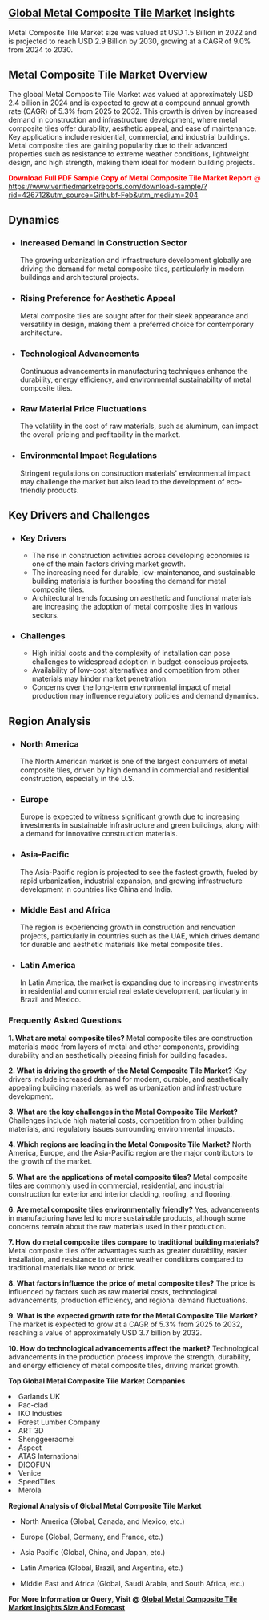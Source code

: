 <h2><a href="https://www.verifiedmarketreports.com/download-sample/?rid=426712&amp;utm_source=Githubf&amp;utm_medium=204" target="_blank">Global Metal Composite Tile Market</a> Insights</h2><p>Metal Composite Tile Market size was valued at USD 1.5 Billion in 2022 and is projected to reach USD 2.9 Billion by 2030, growing at a CAGR of 9.0% from 2024 to 2030.</p><p> <h2>Metal Composite Tile Market Overview</h2> <p>The global Metal Composite Tile Market was valued at approximately USD 2.4 billion in 2024 and is expected to grow at a compound annual growth rate (CAGR) of 5.3% from 2025 to 2032. This growth is driven by increased demand in construction and infrastructure development, where metal composite tiles offer durability, aesthetic appeal, and ease of maintenance. Key applications include residential, commercial, and industrial buildings. Metal composite tiles are gaining popularity due to their advanced properties such as resistance to extreme weather conditions, lightweight design, and high strength, making them ideal for modern building projects.</p> <p><p><span class=""><span style="color: #ff0000;"><strong>Download Full PDF Sample Copy of Metal Composite Tile Market Report</strong> @ </span><a href="https://www.verifiedmarketreports.com/download-sample/?rid=426712&amp;utm_source=Githubf-Feb&amp;utm_medium=204" target="_blank">https://www.verifiedmarketreports.com/download-sample/?rid=426712&amp;utm_source=Githubf-Feb&amp;utm_medium=204</a></span></p></p> <h2>Dynamics</h2> <ul> <li><h3>Increased Demand in Construction Sector</h3> The growing urbanization and infrastructure development globally are driving the demand for metal composite tiles, particularly in modern buildings and architectural projects.</li> <li><h3>Rising Preference for Aesthetic Appeal</h3> Metal composite tiles are sought after for their sleek appearance and versatility in design, making them a preferred choice for contemporary architecture.</li> <li><h3>Technological Advancements</h3> Continuous advancements in manufacturing techniques enhance the durability, energy efficiency, and environmental sustainability of metal composite tiles.</li> <li><h3>Raw Material Price Fluctuations</h3> The volatility in the cost of raw materials, such as aluminum, can impact the overall pricing and profitability in the market.</li> <li><h3>Environmental Impact Regulations</h3> Stringent regulations on construction materials' environmental impact may challenge the market but also lead to the development of eco-friendly products.</li> </ul> <h2>Key Drivers and Challenges</h2> <ul> <li><h3>Key Drivers</h3> <ul> <li>The rise in construction activities across developing economies is one of the main factors driving market growth.</li> <li>The increasing need for durable, low-maintenance, and sustainable building materials is further boosting the demand for metal composite tiles.</li> <li>Architectural trends focusing on aesthetic and functional materials are increasing the adoption of metal composite tiles in various sectors.</li> </ul> </li> <li><h3>Challenges</h3> <ul> <li>High initial costs and the complexity of installation can pose challenges to widespread adoption in budget-conscious projects.</li> <li>Availability of low-cost alternatives and competition from other materials may hinder market penetration.</li> <li>Concerns over the long-term environmental impact of metal production may influence regulatory policies and demand dynamics.</li> </ul> </li> </ul> <h2>Region Analysis</h2> <ul> <li><h3>North America</h3> The North American market is one of the largest consumers of metal composite tiles, driven by high demand in commercial and residential construction, especially in the U.S.</li> <li><h3>Europe</h3> Europe is expected to witness significant growth due to increasing investments in sustainable infrastructure and green buildings, along with a demand for innovative construction materials.</li> <li><h3>Asia-Pacific</h3> The Asia-Pacific region is projected to see the fastest growth, fueled by rapid urbanization, industrial expansion, and growing infrastructure development in countries like China and India.</li> <li><h3>Middle East and Africa</h3> The region is experiencing growth in construction and renovation projects, particularly in countries such as the UAE, which drives demand for durable and aesthetic materials like metal composite tiles.</li> <li><h3>Latin America</h3> In Latin America, the market is expanding due to increasing investments in residential and commercial real estate development, particularly in Brazil and Mexico.</li> </ul> <h3>Frequently Asked Questions</h3> <p><strong>1. What are metal composite tiles?</strong> Metal composite tiles are construction materials made from layers of metal and other components, providing durability and an aesthetically pleasing finish for building facades.</p> <p><strong>2. What is driving the growth of the Metal Composite Tile Market?</strong> Key drivers include increased demand for modern, durable, and aesthetically appealing building materials, as well as urbanization and infrastructure development.</p> <p><strong>3. What are the key challenges in the Metal Composite Tile Market?</strong> Challenges include high material costs, competition from other building materials, and regulatory issues surrounding environmental impacts.</p> <p><strong>4. Which regions are leading in the Metal Composite Tile Market?</strong> North America, Europe, and the Asia-Pacific region are the major contributors to the growth of the market.</p> <p><strong>5. What are the applications of metal composite tiles?</strong> Metal composite tiles are commonly used in commercial, residential, and industrial construction for exterior and interior cladding, roofing, and flooring.</p> <p><strong>6. Are metal composite tiles environmentally friendly?</strong> Yes, advancements in manufacturing have led to more sustainable products, although some concerns remain about the raw materials used in their production.</p> <p><strong>7. How do metal composite tiles compare to traditional building materials?</strong> Metal composite tiles offer advantages such as greater durability, easier installation, and resistance to extreme weather conditions compared to traditional materials like wood or brick.</p> <p><strong>8. What factors influence the price of metal composite tiles?</strong> The price is influenced by factors such as raw material costs, technological advancements, production efficiency, and regional demand fluctuations.</p> <p><strong>9. What is the expected growth rate for the Metal Composite Tile Market?</strong> The market is expected to grow at a CAGR of 5.3% from 2025 to 2032, reaching a value of approximately USD 3.7 billion by 2032.</p> <p><strong>10. How do technological advancements affect the market?</strong> Technological advancements in the production process improve the strength, durability, and energy efficiency of metal composite tiles, driving market growth.</p> </p><p><strong>Top Global Metal Composite Tile Market Companies</strong></p><div data-test-id=""><p><li>Garlands UK</li><li> Pac-clad</li><li> IKO Industies</li><li> Forest Lumber Company</li><li> ART 3D</li><li> Shenggeeraomei</li><li> Aspect</li><li> ATAS International</li><li> DICOFUN</li><li> Venice</li><li> SpeedTiles</li><li> Merola</li></p><div><strong>Regional Analysis of&nbsp;Global Metal Composite Tile Market</strong></div><ul><li dir="ltr"><p dir="ltr">North America&nbsp;(Global, Canada, and Mexico, etc.)</p></li><li dir="ltr"><p dir="ltr">Europe (Global, Germany, and France, etc.)</p></li><li dir="ltr"><p dir="ltr">Asia Pacific&nbsp;(Global, China, and Japan, etc.)</p></li><li dir="ltr"><p dir="ltr">Latin America&nbsp;(Global, Brazil, and Argentina, etc.)</p></li><li dir="ltr">Middle East and Africa&nbsp;(Global, Saudi Arabia, and South Africa, etc.)</li></ul><p><strong>For More Information or Query, Visit @&nbsp;</strong><strong><a href="https://www.verifiedmarketreports.com/product/metal-composite-tile-market/?utm_source=Githubf&amp;utm_medium=204" target="_blank">Global Metal Composite Tile Market Insights Size And Forecast</a></strong></p></div>
